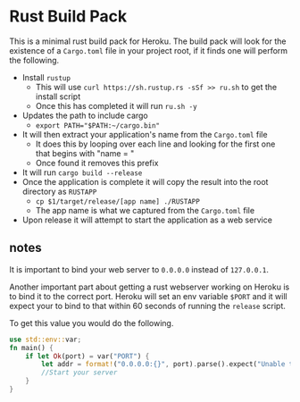 # Rust Build Pack

This is a minimal rust build pack for Heroku. The build pack will look for the existence of a `Cargo.toml` file in your project root, if it finds one will perform the following.

- Install `rustup`
  - This will use `curl https://sh.rustup.rs -sSf >> ru.sh` to get the install script
  - Once this has completed it will run `ru.sh -y`
- Updates the path to include cargo
  - `export PATH="$PATH:~/cargo.bin"`
- It will then extract your application's name from the `Cargo.toml` file 
  - It does this by looping over each line and looking for the first one that begins with "name = "
  - Once found it removes this prefix
- It will run `cargo build --release`
- Once the application is complete it will copy the result into the root directory as `RUSTAPP`
  - `cp $1/target/release/[app name] ./RUSTAPP`
  - The app name is what we captured from the `Cargo.toml` file
- Upon release it will attempt to start the application as a web service

## notes
It is important to bind your web server to `0.0.0.0` instead of `127.0.0.1`.

Another important part about getting a rust webserver working on Heroku is to bind it to the correct port. Heroku will set an env variable `$PORT` and it will expect your to bind to that within 60 seconds of running the `release` script.

To get this value you would do the following.

```rust
use std::env::var;
fn main() {
    if let Ok(port) = var("PORT") {
        let addr = format!("0.0.0.0:{}", port).parse().expect("Unable to parse port");
        //Start your server
    }
}
```